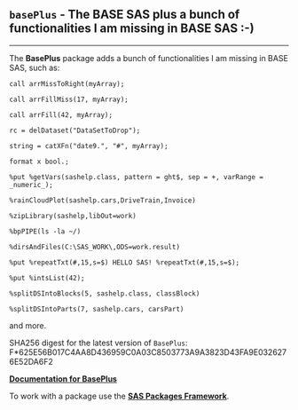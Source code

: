 ## `basePlus` - The BASE SAS plus a bunch of functionalities I am missing in BASE SAS :-)

---

The **BasePlus** package adds a bunch of functionalities I am missing in BASE SAS, such as:
```sas
call arrMissToRight(myArray); 

call arrFillMiss(17, myArray); 

call arrFill(42, myArray); 

rc = delDataset("DataSetToDrop"); 

string = catXFn("date9.", "#", myArray);

format x bool.;

%put %getVars(sashelp.class, pattern = ght$, sep = +, varRange = _numeric_);

%rainCloudPlot(sashelp.cars,DriveTrain,Invoice)

%zipLibrary(sashelp,libOut=work)

%bpPIPE(ls -la ~/)

%dirsAndFiles(C:\SAS_WORK\,ODS=work.result)

%put %repeatTxt(#,15,s=$) HELLO SAS! %repeatTxt(#,15,s=$);

%put %intsList(42);

%splitDSIntoBlocks(5, sashelp.class, classBlock)

%splitDSIntoParts(7, sashelp.cars, carsPart)
```
and more.

SHA256 digest for the latest version of `BasePlus`: F*625E56B017C4AA8D436959C0A03C8503773A9A3823D43FA9E0326276E52DA6F2

[**Documentation for BasePlus**](./baseplus.md "Documentation for BasePlus")

To work with a package use the [**SAS Packages Framework**](https://github.com/yabwon/SAS_PACKAGES/blob/main/README.md "SPFinit").
